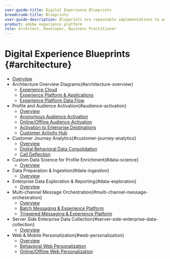 ```yaml
---
user-guide-title: Digital Experience Blueprints
breadcrumb-title: Blueprints 
user-guide-description: Blueprints are repeatable implementations to address established business problems and contain architecture diagrams, technical considerations, and relevant documentation links.
product: adobe experience platform
role: Architect, Developer, Business Practitioner
---
```

# Digital Experience Blueprints {#architecture}

+ [Overview](/help/blueprints/overview.md)
+ Architecture Overview Diagrams{#architecture-overview}
  + [Experience Cloud](/help/blueprints/experience-platform/experience-cloud.md)
  + [Experience Platform & Applications](/help/blueprints/experience-platform/platform-applications.md)
  + [Experience Platform Data Flow](/help/blueprints/experience-platform/platform-data-flow.md)
+ Profile and Audience Activation{#audience-activation}
  + [Overview](/help/blueprints/audience-activation/overview.md)
  + [Anonymous Audience Activation](/help/blueprints/audience-activation/anonymous.md)
  + [Online/Offline Audience Activation](/help/blueprints/audience-activation/online-offline.md)
  + [Activation to Enterprise Destinations](/help/blueprints/audience-activation/enterprise-destinations.md)
  + [Customer Activity Hub](/help/blueprints/audience-activation/customer-activity.md)
+ Customer Journey Analytics{#customer-journey-analytics}
  + [Overview](/help/blueprints/customer-journey-analytics/overview.md)
  + [Digital Behavioral Data Consolidation](/help/blueprints/customer-journey-analytics/digital-behavioral-data-consolidation.md)
  + [Call Deflection](/help/blueprints/customer-journey-analytics/call-deflect.md)
+ Custom Data Science for Profile Enrichment{#data-science}
  + [Overview](/help/blueprints/data-science/overview.md)
+ Data Preparation & Ingestion{#data-ingestion}
  + [Overview](/help/blueprints/data-ingestion/overview.md)
+ Enterprise Data Exploration & Reporting{#data-exploration}
  + [Overview](/help/blueprints/data-exploration/overview.md)
+ Multi-channel Message Orchestration{#multi-channel-message-orchestration}
  + [Overview](/help/blueprints/multi-channel-message-orchestration/overview.md)
  + [Batch Messaging & Experience Platform](/help/blueprints/multi-channel-message-orchestration/batch-messaging.md)
  + [Triggered Messaging & Experience Platform](/help/blueprints/multi-channel-message-orchestration/triggered-messaging.md)
+ Server Side Enterprise Data Collection{#server-side-enterprise-data-collection}
  + [Overview](/help/blueprints/server-side-enterprise-data-collection/overview.md)
+ Web & Mobile Personalization{#web-personalization}
  + [Overview](/help/blueprints/web-personalization/overview.md)
  + [Behavioral Web Personalization](/help/blueprints/web-personalization/behavioral.md)
  + [Online/Offline Web Personalization](/help/blueprints/web-personalization/online-offline.md)

